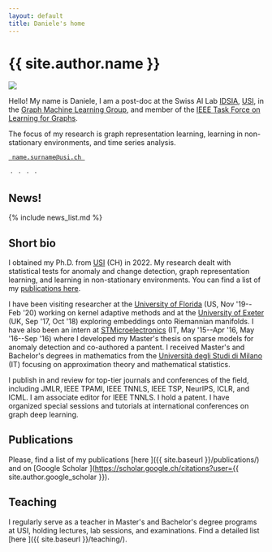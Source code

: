 ```yaml
---
layout: default
title: Daniele's home
---
```


<h1 class="landing-title">{{ site.author.name }}</h1>
<div class="profile-container">
  <img src="{{ site.baseurl }}/images/zambon_d.jpg" class="profile-floated"/>
  <p class="profile-text">
    Hello! My name is Daniele, I am a post-doc at the Swiss AI Lab <a href="https://idsia.ch">IDSIA</a>, <a href="https://usi.ch">USI</a>, in the <a href="https://gmlg.ch">Graph Machine Learning Group</a>, and member of the <a href="https://www.learning4graphs.org">IEEE Task Force on Learning for Graphs</a>.
  </p>
  <p class="profile-text">
    The focus of my research is graph representation learning, learning in non-stationary environments, and time series analysis.
  </p>
  <p class="profile-text">
    <a href="mailto:name.surname@usi.ch"><i class="fa-solid fa-envelope"></i> <code> name.surname@usi.ch </code></a>
  </p>
  <p>
    <a href="https://twitter.com/{{ site.author.twitter }}"><i class="fa-brands fa-x-twitter"></i></a>
    &nbsp;&middot;&nbsp;
    <a href="https://www.linkedin.com/in/{{ site.author.linkedin }}"><i class="fa-brands fa-linkedin-in"></i></a>
    &nbsp;&middot;&nbsp;
    <a href="https://github.com/{{ site.author.github }}"><i class="fa-brands fa-github"></i></a>
    &nbsp;&middot;&nbsp;
    <a href="https://scholar.google.ch/citations?user={{ site.author.google_scholar }}"><i class="fa-brands fa-google-scholar"></i></a>
    &nbsp;&middot;&nbsp;
    <a href="https://orcid.org/{{ site.author.orcid }}"><i class="fa-brands fa-orcid"></i></a>
  </p>
  <div class="profile-clear"></div>
</div>


## News!

{% include news_list.md %}


## Short bio

I obtained my Ph.D. <i class="fa-solid fa-graduation-cap"></i> from [USI](http://inf.usi.ch) <span class="fi fi-ch"></span> (CH) in 2022.
My research dealt with statistical tests for anomaly and change detection, graph representation learning, and learning in non-stationary environments. You can find a list of my [publications here](#publications).

I have been visiting researcher at the [University of Florida](http://www.cnel.ufl.edu/) <span class="fi fi-us"></span> (US, Nov '19--Feb '20) working on kernel adaptive methods and at the [University of Exeter](http://emps.exeter.ac.uk/) <span class="fi fi-gb"></span> (UK, Sep '17, Oct '18) exploring embeddings onto Riemannian manifolds. I have also been an intern at [STMicroelectronics](https://www.st.com) <span class="fi fi-it"></span> (IT, May '15--Apr '16, May '16--Sep '16) where I developed my Master's thesis on sparse models for anomaly detection and co-authored a pantent. 
I received Master's and Bachelor's degrees in mathematics from the [Università degli Studi di Milano](http://www.matematica.unimi.it/ecm/home) <span class="fi fi-it"></span> (IT) focusing on approximation theory and mathematical statistics.

I publish in and review for top-tier journals and conferences of the field, including JMLR, IEEE TPAMI, IEEE TNNLS, IEEE TSP, NeurIPS, ICLR, and ICML. I am associate editor for IEEE TNNLS. I hold a patent. I have organized special sessions and tutorials at international conferences on graph deep learning. 


## Publications

Please, find a list of my publications [here <i class="fa-solid fa-up-right-from-square"></i>]({{ site.baseurl }}/publications/) and on 
[Google Scholar <i class="fa-brands fa-google-scholar"></i>](https://scholar.google.ch/citations?user={{ site.author.google_scholar }}).


## Teaching 

I regularly serve as a teacher in Master's and Bachelor's degree programs at USI, holding lectures, lab sessions, and examinations. Find a detailed list [here <i class="fa-solid fa-person-chalkboard"></i>]({{ site.baseurl }}/teaching/).
